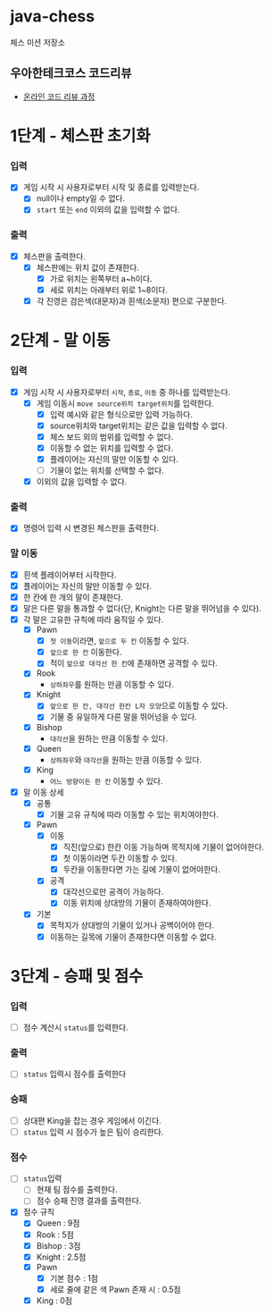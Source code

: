# java-chess

체스 미션 저장소

## 우아한테크코스 코드리뷰

- [온라인 코드 리뷰 과정](https://github.com/woowacourse/woowacourse-docs/blob/master/maincourse/README.md)

# 1단계 - 체스판 초기화

### 입력

- [x] 게임 시작 시 사용자로부터 시작 및 종료를 입력받는다.
    - [x] null이나 empty일 수 없다.
    - [x] `start` 또는 `end` 이외의 값을 입력할 수 없다.

### 출력

- [x] 체스판을 출력한다.
    - [x] 체스판에는 위치 값이 존재한다.
        - [x] 가로 위치는 왼쪽부터 a~h이다.
        - [x] 세로 위치는 아래부터 위로 1~8이다.
    - [x] 각 진영은 검은색(대문자)과 흰색(소문자) 편으로 구분한다.

# 2단계 - 말 이동

### 입력

- [x] 게임 시작 시 사용자로부터 `시작`, `종료`, `이동` 중 하나를 입력받는다.
    - [x] 게임 이동시 `move source위치 target위치`를 입력한다.
        - [x] 입력 예시와 같은 형식으로만 입력 가능하다.
        - [x] source위치와 target위치는 같은 값을 입력할 수 없다.
        - [x] 체스 보드 외의 범위를 입력할 수 없다.
        - [x] 이동할 수 없는 위치를 입력할 수 없다.
        - [x] 플레이어는 자신의 말만 이동할 수 있다.
        - [ ] 기물이 없는 위치를 선택할 수 없다.
    - [x] 이외의 값을 입력할 수 없다.

### 출력

- [x] 명령어 입력 시 변경된 체스판을 출력한다.

### 말 이동

- [x] 흰색 플레이어부터 시작한다.
- [x] 플레이어는 자신의 말만 이동할 수 있다.
- [x] 한 칸에 한 개의 말이 존재한다.
- [x] 말은 다른 말을 통과할 수 없다(단, Knight는 다른 말을 뛰어넘을 수 있다).
- [x] 각 말은 고유한 규칙에 따라 움직일 수 있다.
    - [x] Pawn
        - [x] `첫 이동`이라면, `앞으로 두 칸` 이동할 수 있다.
        - [x] `앞으로 한 칸` 이동한다.
        - [x] 적이 `앞으로 대각선 한 칸`에 존재하면 공격할 수 있다.
    - [x] Rook
        - `상하좌우`를 원하는 만큼 이동할 수 있다.
    - [x] Knight
        - [x] `앞으로 한 칸, 대각선 한칸 L자 모양`으로 이동할 수 있다.
        - [x] 기물 중 유일하게 다른 말을 뛰어넘을 수 있다.
    - [x] Bishop
        - `대각선`을 원하는 만큼 이동할 수 있다.
    - [x] Queen
        - `상하좌우`와 `대각선`을 원하는 만큼 이동할 수 있다.
    - [x] King
        - `어느 방향이든 한 칸` 이동할 수 있다.
- [x] 말 이동 상세
    - [x] 공통
        - [x] 기물 고유 규칙에 따라 이동할 수 있는 위치여야한다.
    - [x] Pawn
        - [x] 이동
            - [x] 직진(앞으로) 한칸 이동 가능하며 목적지에 기물이 없어야한다.
            - [x] 첫 이동이라면 두칸 이동할 수 있다.
            - [x] 두칸을 이동한다면 가는 길에 기물이 없어야한다.
        - [x] 공격
            - [x] 대각선으로만 공격이 가능하다.
            - [x] 이동 위치에 상대방의 기물이 존재하여야한다.
    - [x] 기본
        - [x] 목적지가 상대방의 기물이 있거나 공백이어야 한다.
        - [x] 이동하는 길목에 기물이 존재한다면 이동할 수 없다.

# 3단계 - 승패 및 점수

### 입력

- [ ] 점수 계산시 `status`를 입력한다.

### 출력

- [ ] `status` 입력시 점수를 출력한다

### 승패

- [ ] 상대편 King을 잡는 경우 게임에서 이긴다.
- [ ] `status` 입력 시 점수가 높은 팀이 승리한다.

### 점수

- [ ] `status`입력
    - [ ] 현재 팀 점수를 출력한다.
    - [ ] 점수 승패 진영 결과를 출력한다.
- [x] 점수 규칙
    - [x] Queen : 9점
    - [x] Rook : 5점
    - [x] Bishop : 3점
    - [X] Knight : 2.5점
    - [X] Pawn
        - [x] 기본 점수 : 1점
        - [x] 세로 줄에 같은 색 Pawn 존재 시 : 0.5점
    - [x] King : 0점
